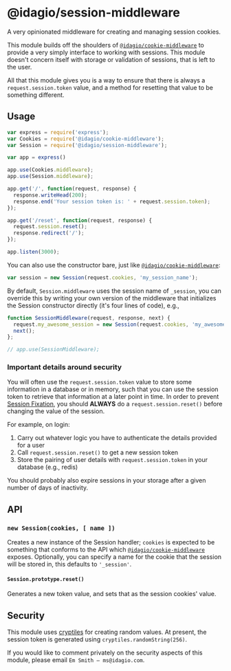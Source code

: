 # @idagio/session-middleware

A very opinionated middleware for creating and managing session cookies.

This module builds off the shoulders of [`@idagio/cookie-middleware`](https://github.com/idagio/idagio-cookie-middleware) to provide a very simply interface to working with sessions. This module doesn't concern itself with storage or validation of sessions, that is left to the user.

All that this module gives you is a way to ensure that there is always a `request.session.token` value, and a method for resetting that value to be something different.

## Usage

```js
var express = require('express');
var Cookies = require('@idagio/cookie-middleware');
var Session = require('@idagio/session-middleware');

var app = express()

app.use(Cookies.middleware);
app.use(Session.middleware);

app.get('/', function(request, response) {
  response.writeHead(200);
  response.end('Your session token is: ' + request.session.token);
});

app.get('/reset', function(request, response) {
  request.session.reset();
  response.redirect('/');
});

app.listen(3000);
```

You can also use the constructor bare, just like [`@idagio/cookie-middleware`](https://github.com/idagio/idagio-cookie-middleware):

```js
var session = new Session(request.cookies, 'my_session_name');
```

By default, `Session.middleware` uses the session name of `_session`, you can override this by writing your own version of the middleware that initializes the Session constructor directly (it's four lines of code), e.g.,

```js
function SessionMiddleware(request, response, next) {
  request.my_awesome_session = new Session(request.cookies, 'my_awesome_session');
  next();
};

// app.use(SessionMiddleware);
```

### Important details around security

You will often use the `request.session.token` value to store some information in a database or in memory, such that you can use the session token to retrieve that information at a later point in time. In order to prevent [Session Fixation](https://www.owasp.org/index.php/Session_fixation), you should **ALWAYS** do a `request.session.reset()` before changing the value of the session.

For example, on login:

1. Carry out whatever logic you have to authenticate the details provided for a user
2. Call `request.session.reset()` to get a new session token
3. Store the pairing of user details with `request.session.token` in your database (e.g., redis)

You should probably also expire sessions in your storage after a given number of days of inactivity.

## API

### `new Session(cookies, [ name ])`

Creates a new instance of the Session handler; `cookies` is expected to be something that conforms to the API which [`@idagio/cookie-middleware`](https://github.com/idagio/idagio-cookie-middleware) exposes. Optionally, you can specify a name for the cookie that the session will be stored in, this defaults to `'_session'`.

#### `Session.prototype.reset()`

Generates a new token value, and sets that as the session cookies' value.

## Security

This module uses [cryptiles](https://github.com/hapijs/cryptiles) for creating random values. At present, the session token is generated using `cryptiles.randomString(256)`.

If you would like to comment privately on the security aspects of this module, please email `Em Smith – ms@idagio.com`.
